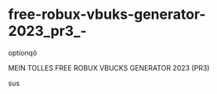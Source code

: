 # free-robux-vbuks-generator-2023_pr3_-
optionqö

MEIN TOLLES FREE ROBUX VBUCKS GENERATOR 2023 (PR3)

sus